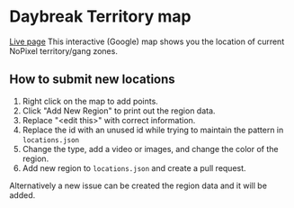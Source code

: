 Daybreak Territory map
====
[Live page]([https://skyrossm.github.io/np-gangmap/](https://theoneandonlycodedj.github.io/db-gangmap/))
This interactive (Google) map shows you the location of current NoPixel territory/gang zones.

## How to submit new locations
1. Right click on the map to add points.
2. Click "Add New Region" to print out the region data.
3. Replace "\<edit this\>" with correct information.
4. Replace the id with an unused id while trying to maintain the pattern in `locations.json`
5. Change the type, add a video or images, and change the color of the region.
6. Add new region to `locations.json` and create a pull request.

Alternatively a new issue can be created the region data and it will be added.
